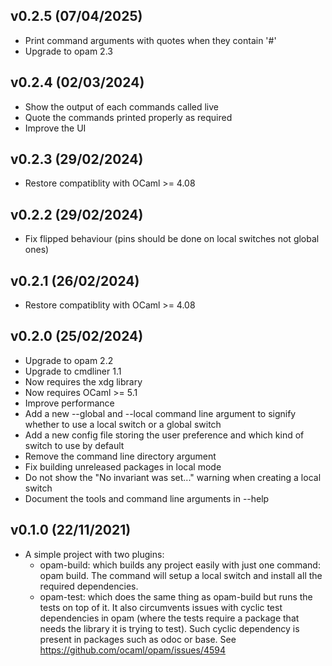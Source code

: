 v0.2.5 (07/04/2025)
-------------------

- Print command arguments with quotes when they contain '#'
- Upgrade to opam 2.3

v0.2.4 (02/03/2024)
-------------------

- Show the output of each commands called live
- Quote the commands printed properly as required
- Improve the UI

v0.2.3 (29/02/2024)
-------------------

- Restore compatiblity with OCaml >= 4.08

v0.2.2 (29/02/2024)
-------------------

- Fix flipped behaviour (pins should be done on local switches not global ones)

v0.2.1 (26/02/2024)
-------------------

- Restore compatiblity with OCaml >= 4.08

v0.2.0 (25/02/2024)
-------------------

- Upgrade to opam 2.2
- Upgrade to cmdliner 1.1
- Now requires the xdg library
- Now requires OCaml >= 5.1
- Improve performance
- Add a new --global and --local command line argument to signify whether to use a local switch or a global switch
- Add a new config file storing the user preference and which kind of switch to use by default
- Remove the command line directory argument
- Fix building unreleased packages in local mode
- Do not show the "No invariant was set..." warning when creating a local switch
- Document the tools and command line arguments in --help

v0.1.0 (22/11/2021)
-------------------

- A simple project with two plugins:
  - opam-build: which builds any project easily with just one command: opam build. The command will setup a local switch and install all the required dependencies.
  - opam-test: which does the same thing as opam-build but runs the tests on top of it. It also circumvents issues with cyclic test dependencies in opam (where the tests require a package that needs the library it is trying to test). Such cyclic dependency is present in packages such as odoc or base. See https://github.com/ocaml/opam/issues/4594
